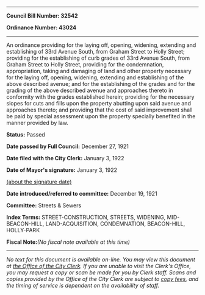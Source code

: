 

********

**Council Bill Number: 32542**
   
**Ordinance Number: 43024**
********

 An ordinance providing for the laying off, opening, widening, extending and establishing of 33rd Avenue South, from Graham Street to Holly Street; providing for the establishing of curb grades of 33rd Avenue South, from Graham Street to Holly Street, providing for the condemnation, appropriation, taking and damaging of land and other property necessary for the laying off, opening, widening, extending and establishing of the above described avenue; and for the establishing of the grades and for the grading of the above described avenue and approaches thereto in conformity with the grades established herein; providing for the necessary slopes for cuts and fills upon the property abutting upon said avenue and approaches thereto; and providing that the cost of said improvement shall be paid by special assessment upon the property specially benefited in the manner provided by law.

**Status:** Passed
   
**Date passed by Full Council:** December 27, 1921
   
**Date filed with the City Clerk:** January 3, 1922
   
**Date of Mayor's signature:** January 3, 1922
   
[(about the signature date)](/~public/approvaldate.htm)
   
   
   
**Date introduced/referred to committee:** December 19, 1921
   
**Committee:** Streets & Sewers
   
   
**Index Terms:** STREET-CONSTRUCTION, STREETS, WIDENING, MID-BEACON-HILL, LAND-ACQUISITION, CONDEMNATION, BEACON-HILL, HOLLY-PARK

**Fiscal Note:**_(No fiscal note available at this time)_
********

_No text for this document is available on-line. You may view this document at [the Office of the City Clerk](http://www.seattle.gov/leg/clerk/contactUs.htm). If you are unable to visit the Clerk's Office, you may request a copy or scan be made for you by Clerk staff. Scans and copies provided by the Office of the City Clerk are subject to [copy fees](http://clerk.seattle.gov/~public/clerkfees.htm), and the timing of service is dependent on the availability of staff._

